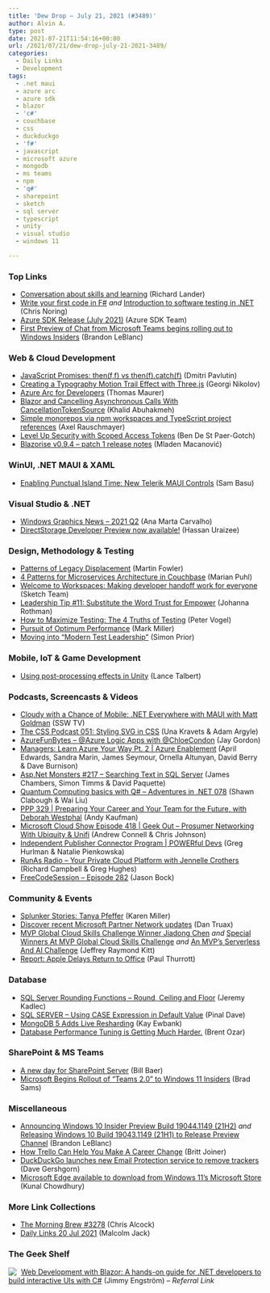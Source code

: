 ```yaml
---
title: 'Dew Drop – July 21, 2021 (#3489)'
author: Alvin A.
type: post
date: 2021-07-21T11:54:16+00:00
url: /2021/07/21/dew-drop-july-21-2021-3489/
categories:
  - Daily Links
  - Development
tags:
  - .net maui
  - azure arc
  - azure sdk
  - blazor
  - 'c#'
  - couchbase
  - css
  - duckduckgo
  - 'f#'
  - javascript
  - microsoft azure
  - mongodb
  - ms teams
  - npm
  - 'q#'
  - sharepoint
  - sketch
  - sql server
  - typescript
  - unity
  - visual studio
  - windows 11

---
```

### <a name="top"></a>Top Links

  * <a href="https://devblogs.microsoft.com/dotnet/conversation-about-skills-and-learning/?WT.mc_id=DOP-MVP-4025064" target="_blank" rel="noopener">Conversation about skills and learning</a> (Richard Lander)
  * <a href="https://dev.to/azure/write-your-first-code-in-f-36gl" target="_blank" rel="noopener">Write your first code in F#</a> _and_ <a href="https://dev.to/azure/introduction-to-software-testing-in-net-52gb" target="_blank" rel="noopener">Introduction to software testing in .NET</a> (Chris Noring)
  * <a href="https://devblogs.microsoft.com/azure-sdk/azure-sdk-release-july-2021/?WT.mc_id=DOP-MVP-4025064" target="_blank" rel="noopener">Azure SDK Release (July 2021)</a> (Azure SDK Team)
  * <a href="https://blogs.windows.com/windows-insider/2021/07/20/first-preview-of-chat-from-microsoft-teams-begins-rolling-out-to-windows-insiders/?WT.mc_id=WD-MVP-4025064" target="_blank" rel="noopener">First Preview of Chat from Microsoft Teams begins rolling out to Windows Insiders</a> (Brandon LeBlanc)



### <a name="web"></a>Web & Cloud Development

  * <a href="https://dmitripavlutin.com/javascript-promises-then-vs-then-catch/" target="_blank" rel="noopener">JavaScript Promises: then(f,f) vs then(f).catch(f)</a> (Dmitri Pavlutin)
  * <a href="http://feedproxy.google.com/~r/tympanus/~3/LHLmzKgp7-0/" target="_blank" rel="noopener">Creating a Typography Motion Trail Effect with Three.js</a> (Georgi Nikolov)
  * <a href="https://techcommunity.microsoft.com/t5/itops-talk-blog/azure-arc-for-developers/ba-p/2561513?WT.mc_id=DOP-MVP-4025064" target="_blank" rel="noopener">Azure Arc for Developers</a> (Thomas Maurer)
  * <a href="https://khalidabuhakmeh.com/blazor-and-cancelling-asynchronous-calls-with-cancellationtokensource" target="_blank" rel="noopener">Blazor and Cancelling Asynchronous Calls With CancellationTokenSource</a> (Khalid Abuhakmeh)
  * <a href="http://feedproxy.google.com/~r/2ality/~3/uu3wnyWc-u8/simple-monorepos.html" target="_blank" rel="noopener">Simple monorepos via npm workspaces and TypeScript project references</a> (Axel Rauschmayer)
  * <a href="https://www.docker.com/blog/level-up-security-with-scoped-access-tokens/" target="_blank" rel="noopener">Level Up Security with Scoped Access Tokens</a> (Ben De St Paer-Gotch)
  * <a href="https://blazorise.com/news/release-notes/093-10/" target="_blank" rel="noopener">Blazorise v0.9.4 &#8211; patch 1 release notes</a> (Mladen Macanović)



### <a name="silverlight"></a>WinUI, .NET MAUI & XAML

  * <a href="https://www.telerik.com/blogs/enabling-punctual-island-time-new-telerik-maui-controls" target="_blank" rel="noopener">Enabling Punctual Island Time: New Telerik MAUI Controls</a> (Sam Basu)



### <a name="dotnet"></a>Visual Studio & .NET

  * <a href="https://devblogs.microsoft.com/directx/windowsgraphicsnews2021q2/?WT.mc_id=DOP-MVP-4025064" target="_blank" rel="noopener">Windows Graphics News – 2021 Q2</a> (Ana Marta Carvalho)
  * <a href="https://devblogs.microsoft.com/directx/directstorage-developer-preview-now-available/?WT.mc_id=DOP-MVP-4025064" target="_blank" rel="noopener">DirectStorage Developer Preview now available!</a> (Hassan Uraizee)



### <a name="design"></a>Design, Methodology & Testing

  * <a href="https://martinfowler.com/articles/patterns-legacy-displacement/" target="_blank" rel="noopener">Patterns of Legacy Displacement</a> (Martin Fowler)
  * <a href="https://blog.couchbase.com/microservices-architecture-in-couchbase/" target="_blank" rel="noopener">4 Patterns for Microservices Architecture in Couchbase</a> (Marian Puhl)
  * <a href="https://www.sketch.com/blog/2021/07/20/welcome-to-workspaces-developer-handoff/" target="_blank" rel="noopener">Welcome to Workspaces: Making developer handoff work for everyone</a> (Sketch Team)
  * <a href="http://feedproxy.google.com/~r/ManagingProductDevelopment/~3/ClAS0-w-SWc/" target="_blank" rel="noopener">Leadership Tip #11: Substitute the Word Trust for Empower</a> (Johanna Rothman)
  * <a href="https://feeds.telerik.com/link/10828/14628542/how-to-maximize-testing-4-truths" target="_blank" rel="noopener">How to Maximize Testing: The 4 Truths of Testing</a> (Peter Vogel)
  * <a href="https://community.devexpress.com/blogs/markmiller/archive/2021/07/20/in-pursuit-optimum-performance.aspx" target="_blank" rel="noopener">Pursuit of Optimum Performance</a> (Mark Miller)
  * <a href="https://www.infoq.com/articles/modern-test-leadership/?utm_campaign=infoq_content&utm_source=infoq&utm_medium=feed&utm_term=global" target="_blank" rel="noopener">Moving into &#8220;Modern Test Leadership&#8221;</a> (Simon Prior)



### <a name="mobile"></a>Mobile, IoT & Game Development

  * <a href="https://www.red-gate.com/simple-talk/dotnet/c-programming/post-processing-effects-unity/" target="_blank" rel="noopener">Using post-processing effects in Unity</a> (Lance Talbert)



### <a name="podcasts"></a>Podcasts, Screencasts & Videos

  * <a href="http://www.youtube.com/watch?v=ZEq8U3W7jYs" target="_blank" rel="noopener">Cloudy with a Chance of Mobile: .NET Everywhere with MAUI with Matt Goldman</a> (SSW TV)
  * <a href="http://thecsspodcast.googledevelopers.libsynpro.com/051-styling-svg-in-css" target="_blank" rel="noopener">The CSS Podcast 051: Styling SVG in CSS</a> (Una Kravets & Adam Argyle)
  * <a href="https://devblogs.microsoft.com/devops/azurefunbytes-azure-logic-apps-with-chloecondon/?WT.mc_id=DOP-MVP-4025064" target="_blank" rel="noopener">AzureFunBytes – @Azure Logic Apps with @ChloeCondon</a> (Jay Gordon)
  * <a href="https://channel9.msdn.com/Shows/Azure-Enablement/Managers-Learn-Azure-Your-Way-Pt-2?WT.mc_id=DOP-MVP-4025064" target="_blank" rel="noopener">Managers: Learn Azure Your Way Pt. 2 | Azure Enablement</a> (April Edwards, Sandra Marin, James Seymour, Ornella Altunyan, David Berry & Dave Burnison)
  * <a href="http://www.youtube.com/watch?v=4su7dW8603Q" target="_blank" rel="noopener">Asp.Net Monsters #217 &#8211; Searching Text in SQL Server</a> (James Chambers, Simon Timms & David Paquette)
  * <a href="https://devchat.tv/adventures-in-dotnet/quantum-computing-basics-with-q-net-078/" target="_blank" rel="noopener">Quantum Computing basics with Q# &#8211; Adventures in .NET 078</a> (Shawn Clabough & Wai Liu)
  * <a href="https://peopleandprojectspodcast.libsyn.com/ppp-329-preparing-your-career-and-your-team-for-the-future-with-deborah-westphal" target="_blank" rel="noopener">PPP 329 | Preparing Your Career and Your Team for the Future, with Deborah Westphal</a> (Andy Kaufman)
  * <a href="http://feeds.microsoftcloudshow.com/~r/microsoftcloudshowepisodes/~3/mb7JJpCDUX4/" target="_blank" rel="noopener">Microsoft Cloud Show Episode 418 | Geek Out &#8211; Prosumer Networking With Ubiquity & Unifi</a> (Andrew Connell & Chris Johnson)
  * <a href="https://channel9.msdn.com/Shows/POWERful-Devs/Power-Platform-Community-Connectors?WT.mc_id=DOP-MVP-4025064" target="_blank" rel="noopener">Independent Publisher Connector Program | POWERful Devs</a> (Greg Hurlman & Natalie Pienkowska)
  * <a href="http://feedproxy.google.com/~r/RunaAsRadioWma/~3/IrTlC0TePys/default.aspx" target="_blank" rel="noopener">RunAs Radio &#8211; Your Private Cloud Platform with Jennelle Crothers</a> (Richard Campbell & Greg Hughes)
  * <a href="http://www.youtube.com/watch?v=lZYfJn8Jki0" target="_blank" rel="noopener">FreeCodeSession &#8211; Episode 282</a> (Jason Bock)



### <a name="events"></a>Community & Events

  * <a href="https://www.splunk.com/en_us/blog/splunklife/splunker-stories-tanya-pfeffer.html" target="_blank" rel="noopener">Splunker Stories: Tanya Pfeffer</a> (Karen Miller)
  * <a href="https://blogs.partner.microsoft.com/mpn/discover-recent-microsoft-partner-network-updates/" target="_blank" rel="noopener">Discover recent Microsoft Partner Network updates</a> (Dan Truax)
  * <a href="https://techcommunity.microsoft.com/t5/microsoft-mvp-award-program-blog/mvp-global-cloud-skills-challenge-winner-jiadong-chen/ba-p/2566243?WT.mc_id=DOP-MVP-4025064" target="_blank" rel="noopener">MVP Global Cloud Skills Challenge Winner Jiadong Chen</a> _and_ <a href="https://techcommunity.microsoft.com/t5/microsoft-mvp-award-program-blog/special-winners-at-mvp-global-cloud-skills-challenge/ba-p/2566301?WT.mc_id=DOP-MVP-4025064" target="_blank" rel="noopener">Special Winners At MVP Global Cloud Skills Challenge</a> _and_ <a href="https://techcommunity.microsoft.com/t5/microsoft-mvp-award-program-blog/an-mvp-s-serverless-and-ai-challenge/ba-p/2566361?WT.mc_id=DOP-MVP-4025064" target="_blank" rel="noopener">An MVP’s Serverless And AI Challenge</a> (Jeffrey Raymond Kitt)
  * <a href="https://www.thurrott.com/apple/253438/report-apple-delays-return-to-office" target="_blank" rel="noopener">Report: Apple Delays Return to Office</a> (Paul Thurrott)



### <a name="sql"></a>Database

  * <a href="http://feedproxy.google.com/~r/MSSQLTips-LatestSqlServerTips/~3/wMWCoff0iPU/" target="_blank" rel="noopener">SQL Server Rounding Functions &#8211; Round, Ceiling and Floor</a> (Jeremy Kadlec)
  * <a href="https://blog.sqlauthority.com/2021/07/21/sql-server-using-case-expression-in-default-value/?utm_source=rss&utm_medium=rss&utm_campaign=sql-server-using-case-expression-in-default-value" target="_blank" rel="noopener">SQL SERVER – Using CASE Expression in Default Value</a> (Pinal Dave)
  * <a href="http://www.i-programmer.info/news/84-database/14729-mongodb-5-adds-live-resharding.html" target="_blank" rel="noopener">MongoDB 5 Adds Live Resharding</a> (Kay Ewbank)
  * <a href="http://feedproxy.google.com/~r/BrentOzar-SqlServerDba/~3/4Pd_T29dyvQ/" target="_blank" rel="noopener">Database Performance Tuning is Getting Much Harder.</a> (Brent Ozar)



### <a name="sp"></a>SharePoint & MS Teams

  * <a href="https://techcommunity.microsoft.com/t5/microsoft-sharepoint-blog/a-new-day-for-sharepoint-server/ba-p/2556404?WT.mc_id=DOP-MVP-4025064" target="_blank" rel="noopener">A new day for SharePoint Server</a> (Bill Baer)
  * <a href="https://petri.com/microsoft-begins-rollout-of-teams-2-0-to-windows-11-insiders" target="_blank" rel="noopener">Microsoft Begins Rollout of “Teams 2.0” to Windows 11 Insiders</a> (Brad Sams)



### <a name="misc"></a>Miscellaneous

  * <a href="https://blogs.windows.com/windows-insider/2021/07/20/announcing-windows-10-insider-preview-build-19044-1149-21h2/?WT.mc_id=WD-MVP-4025064" target="_blank" rel="noopener">Announcing Windows 10 Insider Preview Build 19044.1149 (21H2)</a> _and_ <a href="https://blogs.windows.com/windows-insider/2021/07/20/releasing-windows-10-build-19043-1149-21h1-to-release-preview-channel/?WT.mc_id=WD-MVP-4025064" target="_blank" rel="noopener">Releasing Windows 10 Build 19043.1149 (21H1) to Release Preview Channel</a> (Brandon LeBlanc)
  * <a href="https://blog.trello.com/how-trello-can-help-you-make-a-career-change" target="_blank" rel="noopener">How Trello Can Help You Make A Career Change</a> (Britt Joiner)
  * <a href="https://www.theverge.com/2021/7/20/22576352/duckduckgo-email-protection-privacy-trackers-apple-alternative" target="_blank" rel="noopener">DuckDuckGo launches new Email Protection service to remove trackers</a> (Dave Gershgorn)
  * <a href="http://feedproxy.google.com/~r/kunal2383/~3/hjBxYKenUuk/microsoft-edge-available-to-download-from-microsoft-store-on-windows-11.html" target="_blank" rel="noopener">Microsoft Edge available to download from Windows 11&#8217;s Microsoft Store</a> (Kunal Chowdhury)



### <a name="links"></a>More Link Collections

  * <a href="http://feedproxy.google.com/~r/ReflectivePerspective/~3/y0L_NsRyPnQ/" target="_blank" rel="noopener">The Morning Brew #3278</a> (Chris Alcock)
  * <a href="http://feedproxy.google.com/~r/parsimonyjax/~3/Mkjk2rOQebM/daily-links-20-jul-2021.html" target="_blank" rel="noopener">Daily Links 20 Jul 2021</a> (Malcolm Jack)



### <a name="shelf"></a>The Geek Shelf

<a href="https://www.amazon.com/dp/1800208723/?tag=amavin-20" target="_blank" rel="noopener"><img decoding="async" align="left" style="margin: 0px 5px 0px 0px; border: 0px currentcolor; border-image: none; float: left; display: inline; background-image: none;" src="https://m.media-amazon.com/images/I/51gAgGweUGS._SS135_.jpg" border="0" /></a>&nbsp;<a href="https://www.amazon.com/dp/1800208723/?tag=amavin-20" target="_blank" rel="noopener">Web Development with Blazor: A hands-on guide for .NET developers to build interactive UIs with C#</a> (Jimmy Engström) _&#8211; Referral Link_